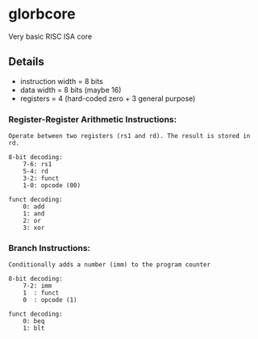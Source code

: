 # glorbcore
Very basic RISC ISA core 


## Details
- instruction width = 8 bits
- data width = 8 bits (maybe 16) 
- registers = 4 (hard-coded zero + 3 general purpose)


### Register-Register Arithmetic Instructions:
    Operate between two registers (rs1 and rd). The result is stored in rd.

    8-bit decoding:
        7-6: rs1
        5-4: rd
        3-2: funct
        1-0: opcode (00)

    funct decoding:
        0: add
        1: and
        2: or
        3: xor

### Branch Instructions:
    Conditionally adds a number (imm) to the program counter

    8-bit decoding:
        7-2: imm 
        1  : funct
        0  : opcode (1)
 
    funct decoding:
        0: beq
        1: blt
